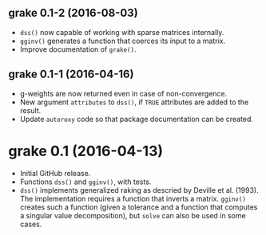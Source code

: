 ## grake 0.1-2 (2016-08-03)

- `dss()` now capable of working with sparse matrices internally.
- `gginv()` generates a function that coerces its input to a matrix.
- Improve documentation of `grake()`.


## grake 0.1-1 (2016-04-16)

- g-weights are now returned even in case of non-convergence.
- New argument `attributes` to `dss()`, if `TRUE` attributes are added to the result.
- Update `autoroxy` code so that package documentation can be created.


# grake 0.1 (2016-04-13)

- Initial GitHub release.
- Functions `dss()` and `gginv()`, with tests.
- `dss()` implements generalized raking as descried by Deville et al. (1993).
  The implementation requires a function that inverts a matrix. `gginv()`
  creates such a function (given a tolerance and a function that computes
  a singular value decomposition), but `solve` can also be used in some cases.
